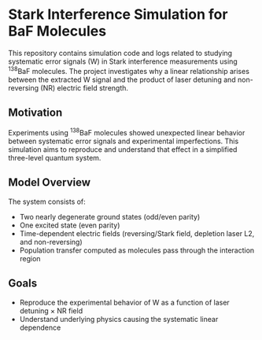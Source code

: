 # Stark Interference Simulation for BaF Molecules

This repository contains simulation code and logs related to studying systematic error signals (W) in Stark interference measurements using <sup>138</sup>BaF molecules. The project investigates why a linear relationship arises between the extracted W signal and the product of laser detuning and non-reversing (NR) electric field strength.

## Motivation

Experiments using <sup>138</sup>BaF molecules showed unexpected linear behavior between systematic error signals and experimental imperfections. This simulation aims to reproduce and understand that effect in a simplified three-level quantum system.

## Model Overview

The system consists of:
- Two nearly degenerate ground states (odd/even parity)
- One excited state (even parity)
- Time-dependent electric fields (reversing/Stark field, depletion laser L2, and non-reversing)
- Population transfer computed as molecules pass through the interaction region

## Goals

- Reproduce the experimental behavior of W as a function of laser detuning × NR field
- Understand underlying physics causing the systematic linear dependence



